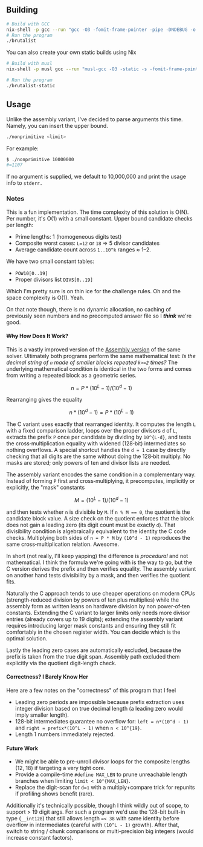 ## Building

<!-- markdownlint-disable MD013 -->

```bash
# Build with GCC
nix-shell -p gcc --run "gcc -O3 -fomit-frame-pointer -pipe -DNDEBUG -o brutalist main.c"
# Run the program
./brutalist
```

You can also create your own static builds using Nix

```bash
# Build with musl
nix-shell -p musl gcc --run "musl-gcc -O3 -static -s -fomit-frame-pointer -DNDEBUG -o brutalist-static main.c"

# Run the program
./brutalist-static
```

<!-- markdownlint-enable MD013 -->

## Usage

Unlike the assembly variant, I've decided to parse arguments this time. Namely,
you can insert the upper bound.

```bash
./nonprimitive <limit>
```

For example:

```bash
$ ./nonprimitive 10000000
#=1107
```

If no argument is supplied, we default to 10,000,000 and print the usage info to
`stderr.`

### Notes

This is a fun implementation. The time complexity of this solution is O(N). Per
number, it's O(1) with a small constant. Upper bound candidate checks per
length:

- Prime lengths: 1 (homogeneous digits test)
- Composite worst cases: `L=12` or `18` => 5 divisor candidates
- Average candidate count across `1..10^k` ranges ≈ 1–2.

We have two small constant tables:

- `POW10[0..19]`
- Proper divisors list `DIVS[0..19]`

Which I'm pretty sure is on thin ice for the challenge rules. Oh and the space
complexity is O(1). Yeah.

On that note though, there is no dynamic allocation, no caching of previously
seen numbers and no precomputed answer file so I _**think**_ we're good.

#### ~~Why~~ How Does It Work?

This is a vastly improved version of the [Assembly version](../steampunk/) of
the same solver. Ultimately both programs perform the same mathematical test:
_Is the decimal string of `n` made of smaller blocks repeated `k>=2` times?_ The
underlying mathematical condition is identical in the two forms and comes from
writing a repeated block as a geometric series.

```math
n = P * (10^L - 1) / (10^d - 1)
```

Rearranging gives the equality

```math
n * (10^d - 1) = P * (10^L - 1)
```

The C variant uses exactly that rearranged identity. It computes the length `L`
with a fixed comparison ladder, loops over the proper divisors `d` of `L`,
extracts the prefix `P` once per candidate by dividing by `10^{L-d}`, and tests
the cross‑multiplication equality with widened (128‑bit) intermediates so
nothing overflows. A special shortcut handles the `d = 1` case by directly
checking that all digits are the same without doing the 128‑bit multiply. No
masks are stored; only powers of ten and divisor lists are needed.

The assembly variant encodes the same condition in a complementary way. Instead
of forming `P` first and cross‑multiplying, it precomputes, implicitly or
explicitly, the "mask" constants

```math
M = (10^L - 1) / (10^d - 1)
```

and then tests whether `n` is divisible by `M`. If `n % M == 0`, the quotient is
the candidate block value. A size check on the quotient enforces that the block
does not gain a leading zero (its digit count must be exactly `d`). That
divisibility condition is algebraically equivalent to the identity the C code
checks. Multiplying both sides of `n = P * M` by `(10^d - 1)` reproduces the
same cross‑multiplication relation. Awesome.

In short (not really, I'll keep yapping) the difference is _procedural_ and not
mathematical. I think the formula we're going with is the way to go, but the C
version derives the prefix and then verifies equality. The assembly variant on
another hand tests divisibility by a mask, and then verifies the quotient fits.

Naturally the C approach tends to use cheaper operations on modern CPUs
(strength‑reduced division by powers of ten plus multiplies) while the assembly
form as written leans on hardware division by non power‑of‑ten constants.
Extending the C variant to larger limits only needs more divisor entries
(already covers up to 19 digits); extending the assembly variant requires
introducing larger mask constants and ensuring they still fit comfortably in the
chosen register width. You can decide which is the optimal solution.

Lastly the leading zero cases are automatically excluded, because the prefix is
taken from the true digit span. Assembly path excluded them explicitly via the
quotient digit‑length check.

#### Correctness? I Barely Know Her

Here are a few notes on the "correctness" of this program that I feel

- Leading zero periods are impossible because prefix extraction uses integer
  division based on true decimal length (a leading zero would imply smaller
  length).
- 128-bit intermediates guarantee no overflow for: `left = n*(10^d - 1)` and
  `right = prefix*(10^L - 1)` when `n < 10^{19}`.
- Length 1 numbers immediately rejected.

#### Future Work

- We might be able to pre-unroll divisor loops for the composite lengths
  (12, 18) if targeting a very tight core.
- Provide a compile-time `#define MAX_LEN` to prune unreachable length branches
  when limiting `limit < 10^{MAX_LEN}`.
- Replace the digit-scan for `d=1` with a multiply+compare trick for repunits if
  profiling shows benefit (rare).

Additionally it's technically possible, though I think wildly out of scope, to
support > 19 digit args. For such a program we'd use the 128-bit built-in type
(`__int128`) that still allows length `=< 38` with same identity before overflow
in intermediates (careful with `(10^L - 1)` growth). After that, switch to
string / chunk comparisons or multi-precision big integers (would increase
constant factors).
